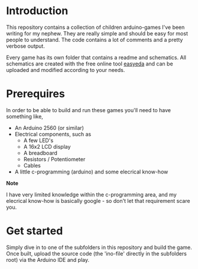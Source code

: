 # Introduction
This repository contains a collection of children arduino-games I've been writing for my nephew.
They are really simple and should be easy for most people to understand. The code contains a lot of comments and a pretty verbose output. 

Every game has its own folder that contains a readme and schematics. All schematics are created with the free online tool [easyeda](https://easyeda.com/editor) and can be uploaded and modified according to your needs. 

# Prerequires
In order to be able to build and run these games you'll need to have something like,
- An Arduino 2560 (or similar)
- Electrical components, such as 
  - A few LED's 
  - A 16x2 LCD display
  - A breadboard
  - Resistors / Potentiometer
  - Cables 
- A little c-programming (arduino) and some elecrical know-how

**Note**

I have very limited knowledge within the c-programming area, and my elecrical know-how is basically google - so don't let that requirement scare you. 

# Get started
Simply dive in to one of the subfolders in this repository and build the game. 
Once built, upload the source code (the 'ino-file' directly in the subfolders root) via the Arduino IDE and play.
